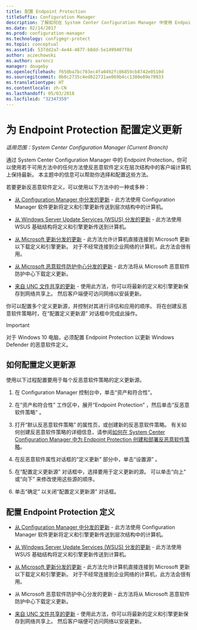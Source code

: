 ```yaml
---
title: 配置 Endpoint Protection
titleSuffix: Configuration Manager
description: 了解如何在 System Center Configuration Manager 中使用 Endpoint protection 选择和配置方法以便使反恶意软件定义在客户端计算机上保持最新状态。
ms.date: 02/14/2017
ms.prod: configuration-manager
ms.technology: configmgr-protect
ms.topic: conceptual
ms.assetid: 537dd2a7-4e44-4877-b8dd-5e1499407f8d
author: aczechowski
ms.author: aaroncz
manager: dougeby
ms.openlocfilehash: f650ba7bc703ec4fa0492fc86859cb8742e0510d
ms.sourcegitcommit: 0b0c2735c4ed822731ae069b4cc1380e89e78933
ms.translationtype: HT
ms.contentlocale: zh-CN
ms.lasthandoff: 05/03/2018
ms.locfileid: "32347359"
---
```

#  <a name="configure-definition-updates-for-endpoint-protection"></a>为 Endpoint Protection 配置定义更新  

*适用范围：System Center Configuration Manager (Current Branch)*

 通过 System Center Configuration Manager 中的 Endpoint Protection，你可以使用若干可用方法中的任何方法使反恶意软件定义在层次结构中的客户端计算机上保持最新。 本主题中的信息可以帮助你选择和配置这些方法。

 若要更新反恶意软件定义，可以使用以下方法中的一种或多种：

-   [从 Configuration Manager 中分发的更新](endpoint-definitions-configmgr.md) - 此方法使用 Configuration Manager 软件更新将定义和引擎更新传送到层次结构中的计算机。

-   [从 Windows Server Update Services (WSUS) 分发的更新](endpoint-definitions-wsus.md) - 此方法使用 WSUS 基础结构将定义和引擎更新传送到计算机。

-   [从 Microsoft 更新分发的更新](endpoint-definitions-microsoft-updates.md) - 此方法允许计算机直接连接到 Microsoft 更新以下载定义和引擎更新。 对于不经常连接到企业网络的计算机，此方法会很有用。

-   [从 Microsoft 恶意软件防护中心分发的更新](endpoint-definitions-protection-center.md) - 此方法将从 Microsoft 恶意软件防护中心下载定义更新。

-   [来自 UNC 文件共享的更新](endpoint-definitions-network.md) - 使用此方法，你可以将最新的定义和引擎更新保存到网络共享上。 然后客户端便可访问网络以安装更新。

 你可以配置多个定义更新源，并控制对其进行评估和应用的顺序。 将在创建反恶意软件策略时，在“配置定义更新源”  对话框中完成此操作。

> [!IMPORTANT]
>  对于 Windows 10 电脑，必须配置 Endpoint Protection 以更新 Windows Defender 的恶意软件定义。

## <a name="how-to-configure-definition-update-sources"></a>如何配置定义更新源
 使用以下过程配置要用于每个反恶意软件策略的定义更新源。

1.  在 Configuration Manager 控制台中，单击“资产和符合性”。

2.  在“资产和符合性”  工作区中，展开“Endpoint Protection” ，然后单击“反恶意软件策略” 。

3.  打开“默认反恶意软件策略”  的属性页，或创建新的反恶意软件策略。 有关如何创建反恶意软件策略的详细信息，请参阅[如何在 System Center Configuration Manager 中为 Endpoint Protection 创建和部署反恶意软件策略](endpoint-antimalware-policies.md)。

4.  在反恶意软件属性对话框的“定义更新”  部分中，单击“设置源” 。

5.  在“配置定义更新源”  对话框中，选择要用于定义更新的源。 可以单击“向上”  或“向下”  来修改使用这些源的顺序。

6.  单击“确定”  以关闭“配置定义更新源”  对话框。

## <a name="configure-endpoint-protection-definitions"></a>配置 Endpoint Protection 定义

-   [从 Configuration Manager 中分发的更新](endpoint-definitions-configmgr.md) - 此方法使用 Configuration Manager 软件更新将定义和引擎更新传送到层次结构中的计算机。

-   [从 Windows Server Update Services (WSUS) 分发的更新](endpoint-definitions-wsus.md) - 此方法使用 WSUS 基础结构将定义和引擎更新传送到计算机。

-   [从 Microsoft 更新分发的更新](endpoint-definitions-microsoft-updates.md) - 此方法允许计算机直接连接到 Microsoft 更新以下载定义和引擎更新。 对于不经常连接到企业网络的计算机，此方法会很有用。

-   从 Microsoft 恶意软件防护中心分发的更新 - 此方法将从 Microsoft 恶意软件防护中心下载定义更新。

-   [来自 UNC 文件共享的更新](endpoint-definitions-network.md) - 使用此方法，你可以将最新的定义和引擎更新保存到网络共享上。 然后客户端便可访问网络以安装更新。
